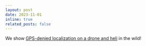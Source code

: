 ```yaml
---
layout: post
date: 2023-11-01
inline: true
related_posts: false
---
```


We show <a href="https://anyloc.github.io/FoundLoc/">GPS-denied localization on a drone and heli</a> in the wild!
